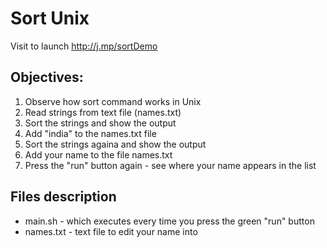 # Sort Unix 

Visit to launch http://j.mp/sortDemo 

## Objectives: 
  1. Observe how sort command works in Unix
  2. Read strings from text file (names.txt)
  3. Sort the strings and show the output
  4. Add "india" to the names.txt file 
  5. Sort the strings againa and show the output
  6. Add your name to the file names.txt 
  7. Press the "run" button again - see where your name appears in the list 

## Files description 
  - main.sh - which executes every time you press the green "run" button  
  - names.txt - text file to edit your name into 


